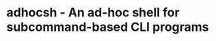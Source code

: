 
adhocsh - An ad-hoc shell for subcommand-based CLI programs
===========================================================

